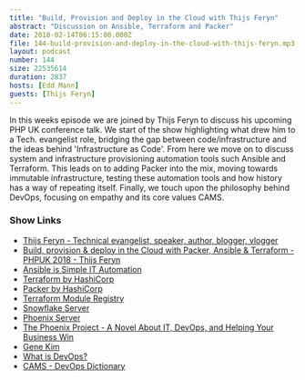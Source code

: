 ```yaml
---
title: "Build, Provision and Deploy in the Cloud with Thijs Feryn"
abstract: "Discussion on Ansible, Terraform and Packer"
date: 2018-02-14T06:15:00.000Z
file: 144-build-provision-and-deploy-in-the-cloud-with-thijs-feryn.mp3
layout: podcast
number: 144
size: 22535614
duration: 2837
hosts: [Edd Mann]
guests: [Thijs Feryn]
---
```


In this weeks episode we are joined by Thijs Feryn to discuss his upcoming PHP UK conference talk.
We start of the show highlighting what drew him to a Tech. evangelist role, bridging the gap between code/infrastructure and the ideas behind 'Infrastructure as Code'.
From here we move on to discuss system and infrastructure provisioning automation tools such Ansible and Terraform.
This leads on to adding Packer into the mix, moving towards immutable infrastructure, testing these automation tools and how history has a way of repeating itself.
Finally, we touch upon the philosophy behind DevOps, focusing on empathy and its core values CAMS.

### Show Links

- [Thijs Feryn - Technical evangelist, speaker, author, blogger, vlogger](https://feryn.eu/)
- [Build, provision & deploy in the Cloud with Packer, Ansible & Terraform - PHPUK 2018 - Thijs Feryn](https://feryn.eu/speaking/build-provision-deploy-cloud-packer-ansible-phpuk-2018/)
- [Ansible is Simple IT Automation](https://www.ansible.com/)
- [Terraform by HashiCorp](https://www.terraform.io/)
- [Packer by HashiCorp](https://www.packer.io/)
- [Terraform Module Registry](https://registry.terraform.io/)
- [Snowflake Server](https://martinfowler.com/bliki/SnowflakeServer.html)
- [Phoenix Server](https://martinfowler.com/bliki/PhoenixServer.html)
- [The Phoenix Project - A Novel About IT, DevOps, and Helping Your Business Win](https://www.amazon.co.uk/Phoenix-Project-DevOps-Helping-Business-ebook/dp/B00AZRBLHO)
- [Gene Kim](http://www.realgenekim.me/)
- [What is DevOps?](https://theagileadmin.com/what-is-devops/)
- [CAMS - DevOps Dictionary](http://devopsdictionary.com/wiki/CAMS)

